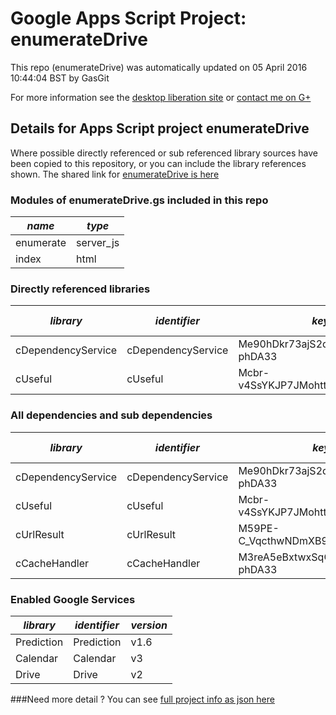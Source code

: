 # Google Apps Script Project: enumerateDrive
This repo (enumerateDrive) was automatically updated on 05 April 2016 10:44:04 BST by GasGit

For more information see the [desktop liberation site](http://ramblings.mcpher.com/Home/excelquirks/drivesdk/gettinggithubready "desktop liberation") or [contact me on G+](https://plus.google.com/+BruceMcpherson "Bruce McPherson - GDE")
## Details for Apps Script project enumerateDrive
Where possible directly referenced or sub referenced library sources have been copied to this repository, or you can include the library references shown. 
The shared link for [enumerateDrive is here](https://script.google.com/d/18hQeTq29rDQHyBysOw9_1ClpRfpamfsgYLv3q73taGl2XQLAkqV5hPUC/edit?usp=sharing "open in the GAS IDE")

### Modules of enumerateDrive.gs included in this repo
*name*|*type*
--- | --- 
enumerate| server_js
index| html
### Directly referenced libraries
*library*|*identifier*|*key*|*version*|*dev mode*|*source*|
--- | --- | --- | --- | --- | --- 
cDependencyService| cDependencyService|Me90hDkr73ajS2dd-CDc4V6i_d-phDA33|23|no|[here](libraries/cDependencyService "library source")
cUseful| cUseful|Mcbr-v4SsYKJP7JMohttAZyz3TLx7pV4j|49|no|[here](libraries/cUseful "library source")
### All dependencies and sub dependencies
*library*|*identifier*|*key*|*version*|*dev mode*|*source*|
--- | --- | --- | --- | --- | --- 
cDependencyService| cDependencyService|Me90hDkr73ajS2dd-CDc4V6i_d-phDA33|23|no|[here](libraries/cDependencyService "library source")
cUseful| cUseful|Mcbr-v4SsYKJP7JMohttAZyz3TLx7pV4j|26|no|[here](libraries/cUseful "library source")
cUrlResult| cUrlResult|M59PE-C_VqcthwNDmXB9gsCz3TLx7pV4j|11|no|[here](libraries/cUrlResult "library source")
cCacheHandler| cCacheHandler|M3reA5eBxtwxSqCEgPywb9ai_d-phDA33|16|no|[here](libraries/cCacheHandler "library source")
### Enabled Google Services
*library*|*identifier*|*version*
--- | --- | --- 
Prediction| Prediction|v1.6
Calendar| Calendar|v3
Drive| Drive|v2
###Need more detail ?
You can see [full project info as json here](info.json)
